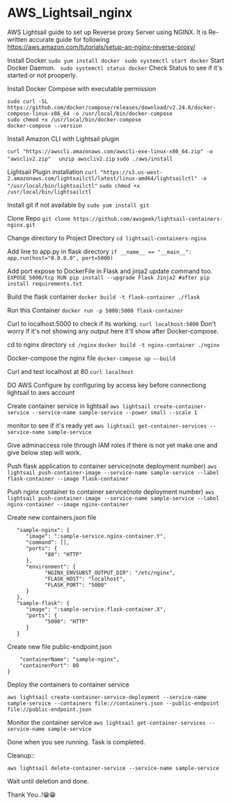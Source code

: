

# AWS_Lightsail_nginx
AWS Lightsail guide to set up Reverse proxy Server using NGINX.
It is Re-written accurate guide for following
https://aws.amazon.com/tutorials/setup-an-nginx-reverse-proxy/


Install Docker
```sudo yum install docker```
``` sudo systemctl start docker``` Start Docker Daemon.
``` sudo systemctl status docker``` Check Status to see if it's started or not prooperly.

Install Docker Compose with executable permission
```
sudo curl -SL https://github.com/docker/compose/releases/download/v2.24.6/docker-compose-linux-x86_64 -o /usr/local/bin/docker-compose
sudo chmod +x /usr/local/bin/docker-compose
docker-compose --version
```

Install Amazon CLI with Lightsail plugin

```curl "https://awscli.amazonaws.com/awscli-exe-linux-x86_64.zip" -o "awscliv2.zip"```
```  unzip awscliv2.zip```
  ```sudo ./aws/install```

Lightsail Plugin installation
```curl "https://s3.us-west-2.amazonaws.com/lightsailctl/latest/linux-amd64/lightsailctl" -o "/usr/local/bin/lightsailctl"```
```sudo chmod +x /usr/local/bin/lightsailctl```

Install git if not available by ```sudo yum install git```


Clone Repo
```git clone https://github.com/awsgeek/lightsail-containers-nginx.git```

Change directory to Project Directory
```cd lightsail-containers-nginx```

Add line to app.py in flask directory
	```if __name__ == "__main__":
	   app.run(host="0.0.0.0", port=5000)```
	   
Add port expose to DockerFile in Flask and jinja2 update command too.
	```EXPOSE 5000/tcp
	RUN pip install --upgrade Flask Jinja2 #after pip install requirements.txt```
	
Build the flask container
```docker build -t flask-container ./flask```

Run this Container
```docker run -p 5000:5000 flask-container```

Curl to localhost:5000 to check if its working.
```curl localhost:5000```
Don't worry if it's not showing any output here it'll show after Docker-compose.

cd to nginx directory
```cd /nginx```
```docker build -t nginx-container ./nginx```

Docker-compose the nginx file
```docker-compose up –-build```

Curl and test localhost at 80
```curl localhost```

DO AWS Configure by configuring by access key before connectiong lightsail to aws account 

Create container service in lightsail 
```aws lightsail create-container-service --service-name sample-service --power small --scale 1```

monitor to see if it's ready yet
```aws lightsail get-container-services --service-name sample-service```

Give adminaccess role through IAM roles if there is not yet make one and give below step will work.

Push flask application to container service(note deployment number)
```aws lightsail push-container-image --service-name sample-service --label flask-container --image flask-container```

Push nginx container to container service(note deployment number)
```aws lightsail push-container-image --service-name sample-service --label nginx-container --image nginx-container```

Create new containers.json file 

```{
   "sample-nginx": {
      "image": ":sample-service.nginx-container.Y",
      "command": [],
      "ports": {
            "80": "HTTP"
      },
      "environment": {
            "NGINX_ENVSUBST_OUTPUT_DIR": "/etc/nginx",
            "FLASK_HOST": "localhost",
            "FLASK_PORT": "5000"
      }
   },
   "sample-flask": {
      "image": ":sample-service.flask-container.X",
      "ports": {
            "5000": "HTTP"
      }
   }
  ``` 
Create new file public-endpoint.json
```{
    "containerName": "sample-nginx",
    "containerPort": 80
}
```

Deploy the containers to container service

```aws lightsail create-container-service-deployment --service-name sample-service --containers file://containers.json --public-endpoint file://public-endpoint.json```

Monitor the container service
```aws lightsail get-container-services --service-name sample-service```

Done when you see running. Task is completed.

Cleanup::

```aws lightsail delete-container-service --service-name sample-service```

Wait until deletion and done.

Thank You..!😁😁







